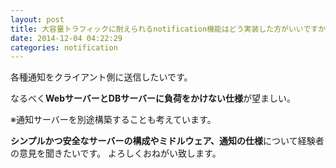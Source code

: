 ```yaml
---
layout: post
title: 大容量トラフィックに耐えられるnotification機能はどう実装した方がいいですか。
date: 2014-12-04 04:22:29
categories: notification
---
```

<p>各種通知をクライアント側に送信したいです。</p>

<p>なるべく<strong>WebサーバーとDBサーバーに負荷をかけない仕様</strong>が望ましい。</p>

<p>※通知サーバーを別途構築することも考えています。</p>

<p><strong>シンプルかつ安全なサーバーの構成やミドルウェア、通知の仕様</strong>について経験者の意見を聞きたいです。
よろしくおねがい致します。</p>
